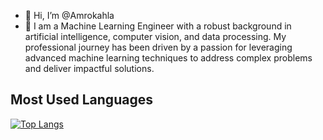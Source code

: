 - 👋 Hi, I’m @Amrokahla
- 👀 I am a Machine Learning Engineer with a robust background in artificial intelligence, computer vision, and data processing. My professional journey has been driven by a passion for leveraging advanced machine learning techniques to address complex problems and deliver impactful solutions.


<!---
Amrokahla/Amrokahla is a ✨ special ✨ repository because its `README.md` (this file) appears on your GitHub profile.
You can click the Preview link to take a look at your changes.
--->

## Most Used Languages  
[![Top Langs](https://github-readme-stats.vercel.app/api/top-langs/?username=Amrokahla&layout=compact&theme=dark)](https://github.com/anuraghazra/github-readme-stats)

